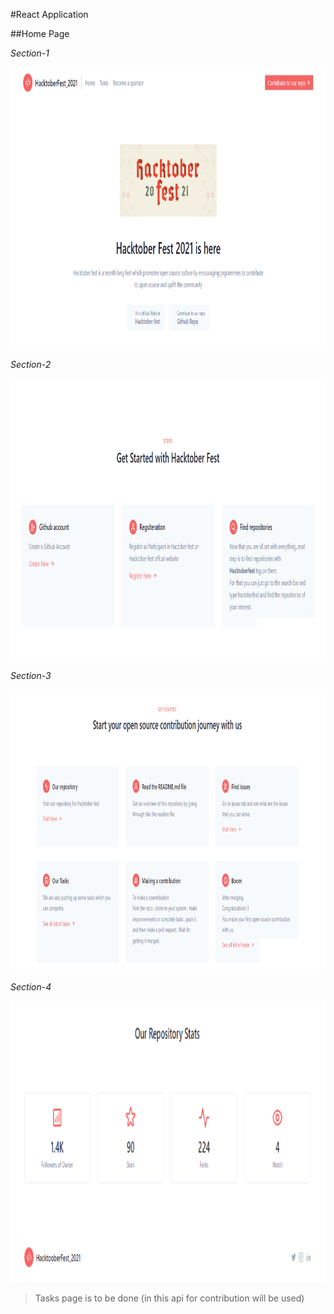 #React Application


##Home Page

*Section-1*

<img src="./page-images/home-section-1.png" height="450px" width="800px"/>


*Section-2*

<img src="./page-images/home-section-2.png" height="450px" width="800px"/>


*Section-3*

<img src="./page-images/home-section-3.png" height="450px" width="800px"/>


*Section-4*

<img src="./page-images/home-section-4.png" height="450px" width="800px"/>

> Tasks page is to be done
> (in this api for contribution will be used)
